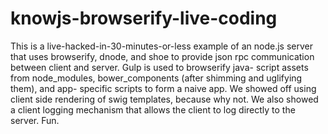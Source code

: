 knowjs-browserify-live-coding
=============================

This is a live-hacked-in-30-minutes-or-less example 
of an node.js server that uses browserify, dnode,
and shoe to provide json rpc communication between 
client and server. Gulp is used to browserify java-
script assets from node_modules, bower_components 
(after shimming and uglifying them), and app-
specific scripts to form a naive app. We showed
off using client side rendering of swig templates, 
because why not. We also showed a client logging 
mechanism that allows the client to log directly
to the server. Fun. 
